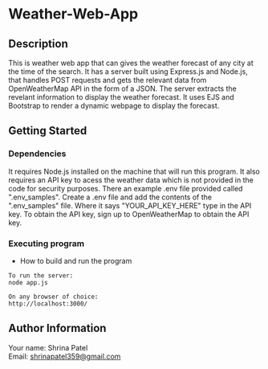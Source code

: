 # Weather-Web-App
## Description

This is weather web app that can gives the weather forecast of any city at the time of the search. It has a server built using Express.js and Node.js, that handles POST requests and gets the relevant data from OpenWeatherMap API in the form of a JSON. The server extracts the revelant information to display the weather forecast. It uses EJS and Bootstrap to render a dynamic webpage to display the forecast.

## Getting Started
### Dependencies

It requires Node.js installed on the machine that will run this program. It also requires an API key to acess the weather data which is not provided in the code for security purposes. There an example .env file provided called ".env_samples". Create a .env file and add the contents of the ".env_samples" file. Where it says "YOUR_API_KEY_HERE" type in the API key. To obtain the API key, sign up to OpenWeatherMap to obtain the API key.

### Executing program

* How to build and run the program
```
To run the server:
node app.js

On any browser of choice:
http://localhost:3000/
```

## Author Information
Your name: Shrina Patel<br />
Email: shrinapatel359@gmail.com
